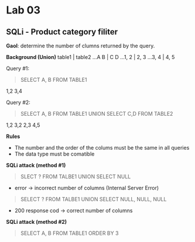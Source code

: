 # Lab 03

## SQLi - Product category filiter

**Gaol**: determine the number of clumns returned by the query.

**Background (Union)**
table1 | table2
...A  B | C  D
...1, 2 | 2, 3
...3, 4 | 4, 5

Query #1:

> SELECT A, B FROM TABLE1

1,2
3,4

Query #2:

> SELECT A, B FROM TABLE1 UNION SELECT C,D FROM TABLE2

1,2
3,2
2,3
4,5

**Rules**
- The number and the order of the colums must be the same in all queries
- The data type must be comatible

**SQLi attack (method #1)**

> SLECT ? FROM TALBE1 UNION SELECT NULL

- error -> incorrect number of columns (Internal Server Error)

> SELECT ? FROM TALBE1 UNION SELECT NULL, NULL, NULL

- 200 response cod -> correct number of columns

**SQLi attack (method #2)**

>  SELECT A, B FROM TABLE1 ORDER BY 3